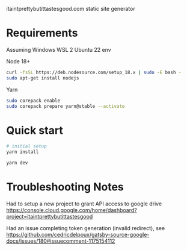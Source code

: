 itaintprettybutittastesgood.com static site generator

# Requirements

Assuming Windows WSL 2 Ubuntu 22 env

Node 18+
```sh
curl -fsSL https://deb.nodesource.com/setup_18.x | sudo -E bash -
sudo apt-get install nodejs
```

Yarn
```sh
sudo corepack enable
sudo corepack prepare yarn@stable --activate
```

# Quick start

```sh
# initial setup
yarn install

yarn dev
```

# Troubleshooting Notes

Had to setup a new project to grant API access to google drive
https://console.cloud.google.com/home/dashboard?project=itaintprettybutittastesgood

Had an issue completing token generation (invalid redirect), see
https://github.com/cedricdelpoux/gatsby-source-google-docs/issues/180#issuecomment-1175154112

